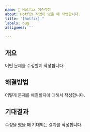 ```yaml
---
name: 🐛 Hotfix 이슈작성
about: Hotfix 작업이 있을 때 작업합니다.
title: "[hotfix] "
labels: bug
assignees: ''

---
```


## 개요
어떤 문제를 수정할지 작성합니다.

## 해결방법
어떻게 문제를 해결할지에 대해서 작성합니다.

## 기대결과
수정을 했을 때 기대되는 결과를 작성합니다.

